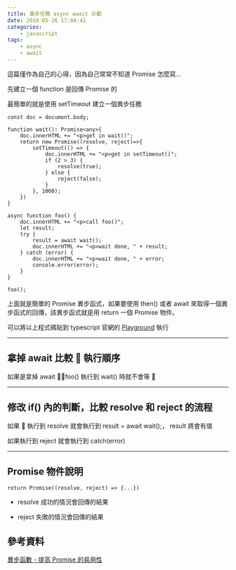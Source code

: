 ```yaml
---
title: 異步任務 async await 示範
date: 2018-05-26 17:04:41
categories:
    - javascript
tags:
    - async
    - await
---
```


這篇僅作為自己的心得，因為自己常常不知道 Promise 怎麼寫...

<!--more-->

先建立一個 function 是回傳 Promise 的

最簡單的就是使用 setTimeout 建立一個異步任務

```
const doc = document.body;

function wait(): Promise<any>{
    doc.innerHTML += "<p>get in wait()";
    return new Promise((resolve, reject)=>{
        setTimeout(() => {
            doc.innerHTML += "<p>get in setTimeout()";
            if (2 > 3) {
                resolve(true);
            } else {
                reject(false);
            }
        }, 1000);
    })
}

async function foo() {
    doc.innerHTML += "<p>call foo()";
    let result;
    try {
        result = await wait();
        doc.innerHTML += "<p>wait done, " + result;
    } catch (error) {
        doc.innerHTML += "<p>wait done, " + error;
        console.error(error);
    }
}

foo();
```

上面就是簡單的 Promise 異步函式，如果要使用 then() 或者 await 來取得一個異步函式的回傳，該異步函式就是用 return 一個 Promise 物件。

可以將以上程式碼貼到 typescript 官網的 [Playground](https://www.typescriptlang.org/play/index.html) 執行

---

## 拿掉 await 比較  執行順序

如果是拿掉 await ，foo() 執行到 wait() 時就不會等 

---

## 修改 if() 內的判斷，比較 resolve 和 reject 的流程

如果  執行到 resolve 就會執行到 result = await wait();， result 將會有值

如果執行到 reject 就會執行到 catch(error)

---

## Promise 物件說明

```
return Promise((resolve, reject) => {...})
```

* resolve 成功的情況會回傳的結果

* reject 失敗的情況會回傳的結果

## 參考資料

[異步函數 - 提高 Promise 的易用性](https://developers.google.com/web/fundamentals/primers/async-functions?hl=zh-tw)
